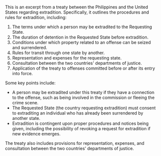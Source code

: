 This is an excerpt from a treaty between the Philippines and the United States regarding extradition. Specifically, it outlines the procedures and rules for extradition, including:

1. The terms under which a person may be extradited to the Requesting State.
2. The duration of detention in the Requested State before extradition.
3. Conditions under which property related to an offense can be seized and surrendered.
4. Rules for transit through one state by another.
5. Representation and expenses for the requesting state.
6. Consultation between the two countries' departments of justice.
7. Application of the treaty to offenses committed before or after its entry into force.

Some key points include:

* A person may be extradited under this treaty if they have a connection to the offense, such as being involved in the commission or fleeing the crime scene.
* The Requested State (the country requesting extradition) must consent to extraditing an individual who has already been surrendered by another state.
* Extradition is contingent upon proper procedures and notices being given, including the possibility of revoking a request for extradition if new evidence emerges.

The treaty also includes provisions for representation, expenses, and consultation between the two countries' departments of justice.
